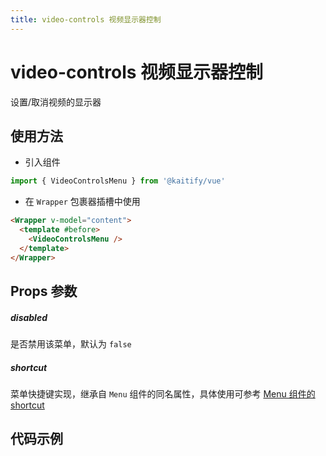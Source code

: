 ```yaml
---
title: video-controls 视频显示器控制
---
```


# video-controls 视频显示器控制

设置/取消视频的显示器

## 使用方法

- 引入组件

```ts
import { VideoControlsMenu } from '@kaitify/vue'
```

- 在 `Wrapper` 包裹器插槽中使用

```html
<Wrapper v-model="content">
  <template #before>
    <VideoControlsMenu />
  </template>
</Wrapper>
```

## Props 参数

##### disabled <Badge type="danger" text="boolean" />

是否禁用该菜单，默认为 `false`

##### shortcut <Badge type="danger" text="(e: KeyboardEvent) => boolean" />

菜单快捷键实现，继承自 `Menu` 组件的同名属性，具体使用可参考 [Menu 组件的 shortcut](/guide/menu#shortcut)

## 代码示例

<Wrapper :dark="isDark" v-model="content" placeholder="输入内容..." style="width:100%;height:200px;">
  <template #before>
    <div style="margin-bottom:10px;">
      <VideoControlsMenu />
    </div>
  </template>
</Wrapper>

<script lang="ts" setup>
import { useData } from 'vitepress'
import { Wrapper, VideoControlsMenu } from '../../../lib/kaitify-vue.es.js'
import { ref } from 'vue'
const { isDark } = useData()
const content = ref('<p><video autoplay muted loop src="https://bpic.588ku.com/video_listen/588ku_preview/24/11/19/09/17/09/video673be7151b5b9.mp4"></video></p>')
</script>
